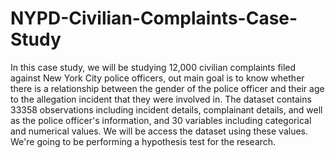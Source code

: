 # NYPD-Civilian-Complaints-Case-Study

In this case study, we will be studying 12,000 civilian complaints filed against New York City police officers, out main goal is to know whether there is a relationship between the gender of the police officer and their age to the allegation incident that they were involved in. The dataset contains 33358 observations including incident details, complainant details, and well as the police officer's information, and 30 variables including categorical and numerical values. We will be access the dataset using these values. We're going to be performing a hypothesis test for the research.